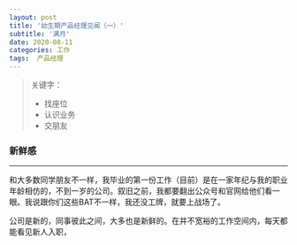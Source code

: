 ```yaml
---
layout: post
title: '幼生期产品经理见闻（一）'
subtitle: '满月'
date: 2020-08-11
categories: 工作
tags:  产品经理
---
```


> 关键字：
>  - 找座位
> - 认识业务
> - 交朋友

### 新鲜感

---

和大多数同学朋友不一样，我毕业的第一份工作（目前）是在一家年纪与我的职业年龄相仿的，不到一岁的公司。叙旧之前，我都要翻出公众号和官网给他们看一眼。我说跟你们这些BAT不一样，我还没工牌，就要上战场了。

公司是新的，同事彼此之间，大多也是新鲜的。在并不宽裕的工作空间内，每天都能看见新人入职，
<!--stackedit_data:
eyJoaXN0b3J5IjpbLTEyNjk5MDUxMiwxMjc4NzkxMzkwLDIwOD
Y5NTUxNF19
-->